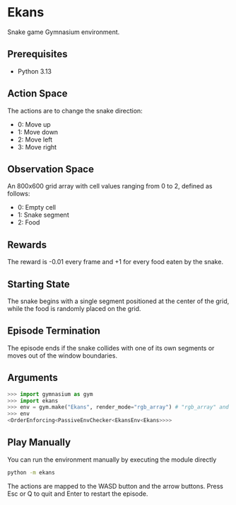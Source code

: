 # Ekans

Snake game Gymnasium environment.

## Prerequisites

- Python 3.13

## Action Space

The actions are to change the snake direction:

- 0: Move up
- 1: Move down
- 2: Move left
- 3: Move right

## Observation Space

An 800x600 grid array with cell values ranging from 0 to 2, defined as follows:

- 0: Empty cell
- 1: Snake segment
- 2: Food

## Rewards

The reward is -0.01 every frame and +1 for every food eaten by the snake.

## Starting State

The snake begins with a single segment positioned at the center of the grid, while the food is randomly placed on the grid.

## Episode Termination

The episode ends if the snake collides with one of its own segments or moves out of the window boundaries.

## Arguments

```python
>>> import gymnasium as gym
>>> import ekans
>>> env = gym.make("Ekans", render_mode="rgb_array") # "rgb_array" and "human" render modes are available
>>> env
<OrderEnforcing<PassiveEnvChecker<EkansEnv<Ekans>>>>
```

## Play Manually

You can run the environment manually by executing the module directly

```sh
python -m ekans
```

The actions are mapped to the WASD button and the arrow buttons. Press Esc or Q to quit and Enter to restart the episode.
